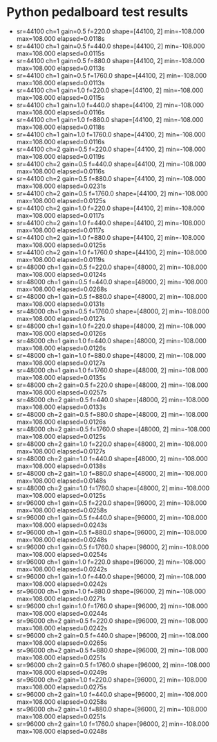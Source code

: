 # Python pedalboard test results

- sr=44100 ch=1 gain=0.5 f=220.0 shape=[44100, 2] min=-108.000 max=108.000 elapsed=0.0118s
- sr=44100 ch=1 gain=0.5 f=440.0 shape=[44100, 2] min=-108.000 max=108.000 elapsed=0.0115s
- sr=44100 ch=1 gain=0.5 f=880.0 shape=[44100, 2] min=-108.000 max=108.000 elapsed=0.0113s
- sr=44100 ch=1 gain=0.5 f=1760.0 shape=[44100, 2] min=-108.000 max=108.000 elapsed=0.0113s
- sr=44100 ch=1 gain=1.0 f=220.0 shape=[44100, 2] min=-108.000 max=108.000 elapsed=0.0115s
- sr=44100 ch=1 gain=1.0 f=440.0 shape=[44100, 2] min=-108.000 max=108.000 elapsed=0.0116s
- sr=44100 ch=1 gain=1.0 f=880.0 shape=[44100, 2] min=-108.000 max=108.000 elapsed=0.0118s
- sr=44100 ch=1 gain=1.0 f=1760.0 shape=[44100, 2] min=-108.000 max=108.000 elapsed=0.0116s
- sr=44100 ch=2 gain=0.5 f=220.0 shape=[44100, 2] min=-108.000 max=108.000 elapsed=0.0119s
- sr=44100 ch=2 gain=0.5 f=440.0 shape=[44100, 2] min=-108.000 max=108.000 elapsed=0.0116s
- sr=44100 ch=2 gain=0.5 f=880.0 shape=[44100, 2] min=-108.000 max=108.000 elapsed=0.0231s
- sr=44100 ch=2 gain=0.5 f=1760.0 shape=[44100, 2] min=-108.000 max=108.000 elapsed=0.0125s
- sr=44100 ch=2 gain=1.0 f=220.0 shape=[44100, 2] min=-108.000 max=108.000 elapsed=0.0117s
- sr=44100 ch=2 gain=1.0 f=440.0 shape=[44100, 2] min=-108.000 max=108.000 elapsed=0.0117s
- sr=44100 ch=2 gain=1.0 f=880.0 shape=[44100, 2] min=-108.000 max=108.000 elapsed=0.0125s
- sr=44100 ch=2 gain=1.0 f=1760.0 shape=[44100, 2] min=-108.000 max=108.000 elapsed=0.0119s
- sr=48000 ch=1 gain=0.5 f=220.0 shape=[48000, 2] min=-108.000 max=108.000 elapsed=0.0124s
- sr=48000 ch=1 gain=0.5 f=440.0 shape=[48000, 2] min=-108.000 max=108.000 elapsed=0.0268s
- sr=48000 ch=1 gain=0.5 f=880.0 shape=[48000, 2] min=-108.000 max=108.000 elapsed=0.0131s
- sr=48000 ch=1 gain=0.5 f=1760.0 shape=[48000, 2] min=-108.000 max=108.000 elapsed=0.0127s
- sr=48000 ch=1 gain=1.0 f=220.0 shape=[48000, 2] min=-108.000 max=108.000 elapsed=0.0126s
- sr=48000 ch=1 gain=1.0 f=440.0 shape=[48000, 2] min=-108.000 max=108.000 elapsed=0.0126s
- sr=48000 ch=1 gain=1.0 f=880.0 shape=[48000, 2] min=-108.000 max=108.000 elapsed=0.0127s
- sr=48000 ch=1 gain=1.0 f=1760.0 shape=[48000, 2] min=-108.000 max=108.000 elapsed=0.0135s
- sr=48000 ch=2 gain=0.5 f=220.0 shape=[48000, 2] min=-108.000 max=108.000 elapsed=0.0257s
- sr=48000 ch=2 gain=0.5 f=440.0 shape=[48000, 2] min=-108.000 max=108.000 elapsed=0.0133s
- sr=48000 ch=2 gain=0.5 f=880.0 shape=[48000, 2] min=-108.000 max=108.000 elapsed=0.0126s
- sr=48000 ch=2 gain=0.5 f=1760.0 shape=[48000, 2] min=-108.000 max=108.000 elapsed=0.0125s
- sr=48000 ch=2 gain=1.0 f=220.0 shape=[48000, 2] min=-108.000 max=108.000 elapsed=0.0127s
- sr=48000 ch=2 gain=1.0 f=440.0 shape=[48000, 2] min=-108.000 max=108.000 elapsed=0.0138s
- sr=48000 ch=2 gain=1.0 f=880.0 shape=[48000, 2] min=-108.000 max=108.000 elapsed=0.0148s
- sr=48000 ch=2 gain=1.0 f=1760.0 shape=[48000, 2] min=-108.000 max=108.000 elapsed=0.0125s
- sr=96000 ch=1 gain=0.5 f=220.0 shape=[96000, 2] min=-108.000 max=108.000 elapsed=0.0258s
- sr=96000 ch=1 gain=0.5 f=440.0 shape=[96000, 2] min=-108.000 max=108.000 elapsed=0.0243s
- sr=96000 ch=1 gain=0.5 f=880.0 shape=[96000, 2] min=-108.000 max=108.000 elapsed=0.0248s
- sr=96000 ch=1 gain=0.5 f=1760.0 shape=[96000, 2] min=-108.000 max=108.000 elapsed=0.0254s
- sr=96000 ch=1 gain=1.0 f=220.0 shape=[96000, 2] min=-108.000 max=108.000 elapsed=0.0242s
- sr=96000 ch=1 gain=1.0 f=440.0 shape=[96000, 2] min=-108.000 max=108.000 elapsed=0.0242s
- sr=96000 ch=1 gain=1.0 f=880.0 shape=[96000, 2] min=-108.000 max=108.000 elapsed=0.0271s
- sr=96000 ch=1 gain=1.0 f=1760.0 shape=[96000, 2] min=-108.000 max=108.000 elapsed=0.0244s
- sr=96000 ch=2 gain=0.5 f=220.0 shape=[96000, 2] min=-108.000 max=108.000 elapsed=0.0242s
- sr=96000 ch=2 gain=0.5 f=440.0 shape=[96000, 2] min=-108.000 max=108.000 elapsed=0.0265s
- sr=96000 ch=2 gain=0.5 f=880.0 shape=[96000, 2] min=-108.000 max=108.000 elapsed=0.0251s
- sr=96000 ch=2 gain=0.5 f=1760.0 shape=[96000, 2] min=-108.000 max=108.000 elapsed=0.0249s
- sr=96000 ch=2 gain=1.0 f=220.0 shape=[96000, 2] min=-108.000 max=108.000 elapsed=0.0275s
- sr=96000 ch=2 gain=1.0 f=440.0 shape=[96000, 2] min=-108.000 max=108.000 elapsed=0.0258s
- sr=96000 ch=2 gain=1.0 f=880.0 shape=[96000, 2] min=-108.000 max=108.000 elapsed=0.0251s
- sr=96000 ch=2 gain=1.0 f=1760.0 shape=[96000, 2] min=-108.000 max=108.000 elapsed=0.0248s
